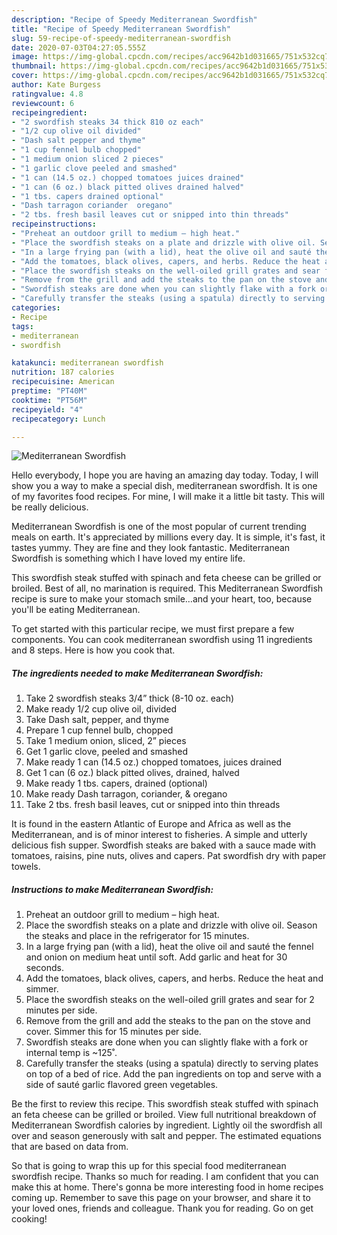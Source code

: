 ```yaml
---
description: "Recipe of Speedy Mediterranean Swordfish"
title: "Recipe of Speedy Mediterranean Swordfish"
slug: 59-recipe-of-speedy-mediterranean-swordfish
date: 2020-07-03T04:27:05.555Z
image: https://img-global.cpcdn.com/recipes/acc9642b1d031665/751x532cq70/mediterranean-swordfish-recipe-main-photo.jpg
thumbnail: https://img-global.cpcdn.com/recipes/acc9642b1d031665/751x532cq70/mediterranean-swordfish-recipe-main-photo.jpg
cover: https://img-global.cpcdn.com/recipes/acc9642b1d031665/751x532cq70/mediterranean-swordfish-recipe-main-photo.jpg
author: Kate Burgess
ratingvalue: 4.8
reviewcount: 6
recipeingredient:
- "2 swordfish steaks 34 thick 810 oz each"
- "1/2 cup olive oil divided"
- "Dash salt pepper and thyme"
- "1 cup fennel bulb chopped"
- "1 medium onion sliced 2 pieces"
- "1 garlic clove peeled and smashed"
- "1 can (14.5 oz.) chopped tomatoes juices drained"
- "1 can (6 oz.) black pitted olives drained halved"
- "1 tbs. capers drained optional"
- "Dash tarragon coriander  oregano"
- "2 tbs. fresh basil leaves cut or snipped into thin threads"
recipeinstructions:
- "Preheat an outdoor grill to medium – high heat."
- "Place the swordfish steaks on a plate and drizzle with olive oil. Season the steaks and place in the refrigerator for 15 minutes."
- "In a large frying pan (with a lid), heat the olive oil and sauté the fennel and onion on medium heat until soft. Add garlic and heat for 30 seconds."
- "Add the tomatoes, black olives, capers, and herbs. Reduce the heat and simmer."
- "Place the swordfish steaks on the well-oiled grill grates and sear for 2 minutes per side."
- "Remove from the grill and add the steaks to the pan on the stove and cover. Simmer this for 15 minutes per side."
- "Swordfish steaks are done when you can slightly flake with a fork or internal temp is ~125˚."
- "Carefully transfer the steaks (using a spatula) directly to serving plates on top of a bed of rice. Add the pan ingredients on top and serve with a side of sauté garlic flavored green vegetables."
categories:
- Recipe
tags:
- mediterranean
- swordfish

katakunci: mediterranean swordfish 
nutrition: 187 calories
recipecuisine: American
preptime: "PT40M"
cooktime: "PT56M"
recipeyield: "4"
recipecategory: Lunch

---
```



![Mediterranean Swordfish](https://img-global.cpcdn.com/recipes/acc9642b1d031665/751x532cq70/mediterranean-swordfish-recipe-main-photo.jpg)

Hello everybody, I hope you are having an amazing day today. Today, I will show you a way to make a special dish, mediterranean swordfish. It is one of my favorites food recipes. For mine, I will make it a little bit tasty. This will be really delicious.

Mediterranean Swordfish is one of the most popular of current trending meals on earth. It's appreciated by millions every day. It is simple, it's fast, it tastes yummy. They are fine and they look fantastic. Mediterranean Swordfish is something which I have loved my entire life.

This swordfish steak stuffed with spinach and feta cheese can be grilled or broiled. Best of all, no marination is required. This Mediterranean Swordfish recipe is sure to make your stomach smile…and your heart, too, because you&#39;ll be eating Mediterranean.


To get started with this particular recipe, we must first prepare a few components. You can cook mediterranean swordfish using 11 ingredients and 8 steps. Here is how you cook that.

<!--inarticleads1-->

##### The ingredients needed to make Mediterranean Swordfish:

1. Take 2 swordfish steaks 3/4” thick (8-10 oz. each)
1. Make ready 1/2 cup olive oil, divided
1. Take Dash salt, pepper, and thyme
1. Prepare 1 cup fennel bulb, chopped
1. Take 1 medium onion, sliced, 2” pieces
1. Get 1 garlic clove, peeled and smashed
1. Make ready 1 can (14.5 oz.) chopped tomatoes, juices drained
1. Get 1 can (6 oz.) black pitted olives, drained, halved
1. Make ready 1 tbs. capers, drained (optional)
1. Make ready Dash tarragon, coriander, &amp; oregano
1. Take 2 tbs. fresh basil leaves, cut or snipped into thin threads


It is found in the eastern Atlantic of Europe and Africa as well as the Mediterranean, and is of minor interest to fisheries. A simple and utterly delicious fish supper. Swordfish steaks are baked with a sauce made with tomatoes, raisins, pine nuts, olives and capers. Pat swordfish dry with paper towels. 

<!--inarticleads2-->

##### Instructions to make Mediterranean Swordfish:

1. Preheat an outdoor grill to medium – high heat.
1. Place the swordfish steaks on a plate and drizzle with olive oil. Season the steaks and place in the refrigerator for 15 minutes.
1. In a large frying pan (with a lid), heat the olive oil and sauté the fennel and onion on medium heat until soft. Add garlic and heat for 30 seconds.
1. Add the tomatoes, black olives, capers, and herbs. Reduce the heat and simmer.
1. Place the swordfish steaks on the well-oiled grill grates and sear for 2 minutes per side.
1. Remove from the grill and add the steaks to the pan on the stove and cover. Simmer this for 15 minutes per side.
1. Swordfish steaks are done when you can slightly flake with a fork or internal temp is ~125˚.
1. Carefully transfer the steaks (using a spatula) directly to serving plates on top of a bed of rice. Add the pan ingredients on top and serve with a side of sauté garlic flavored green vegetables.


Be the first to review this recipe. This swordfish steak stuffed with spinach an feta cheese can be grilled or broiled. View full nutritional breakdown of Mediterranean Swordfish calories by ingredient. Lightly oil the swordfish all over and season generously with salt and pepper. The estimated equations that are based on data from. 

So that is going to wrap this up for this special food mediterranean swordfish recipe. Thanks so much for reading. I am confident that you can make this at home. There's gonna be more interesting food in home recipes coming up. Remember to save this page on your browser, and share it to your loved ones, friends and colleague. Thank you for reading. Go on get cooking!
